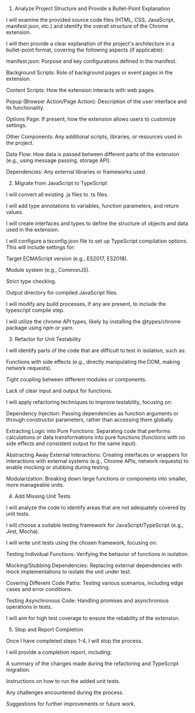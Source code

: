 1. Analyze Project Structure and Provide a Bullet-Point Explanation

  I will examine the provided source code files (HTML, CSS, JavaScript, manifest.json, etc.) and identify the overall structure of the Chrome extension.

  I will then provide a clear explanation of the project's architecture in a bullet-point format, covering the following aspects (if applicable):

  manifest.json: Purpose and key configurations defined in the manifest.

  Background Scripts: Role of background pages or event pages in the extension.

  Content Scripts: How the extension interacts with web pages.

  Popup (Browser Action/Page Action): Description of the user interface and its functionality.

  Options Page: If present, how the extension allows users to customize settings.

  Other Components: Any additional scripts, libraries, or resources used in the project.

  Data Flow: How data is passed between different parts of the extension (e.g., using message passing, storage API).

  Dependencies: Any external libraries or frameworks used.

2. Migrate from JavaScript to TypeScript

  I will convert all existing .js files to .ts files.

  I will add type annotations to variables, function parameters, and return values.

  I will create interfaces and types to define the structure of objects and data used in the extension.

  I will configure a tsconfig.json file to set up TypeScript compilation options. This will include settings for:

  Target ECMAScript version (e.g., ES2017, ES2018).

  Module system (e.g., CommonJS).

  Strict type checking.

  Output directory for compiled JavaScript files.

  I will modify any build processes, if any are present, to include the typescript compile step.

  I will utilize the chrome API types, likely by installing the @types/chrome package using npm or yarn.

3. Refactor for Unit Testability

  I will identify parts of the code that are difficult to test in isolation, such as:

  Functions with side effects (e.g., directly manipulating the DOM, making network requests).

  Tight coupling between different modules or components.

  Lack of clear input and output for functions.

  I will apply refactoring techniques to improve testability, focusing on:

  Dependency Injection: Passing dependencies as function arguments or through constructor parameters, rather than accessing them globally.

  Extracting Logic into Pure Functions: Separating code that performs calculations or data transformations into pure functions (functions with no side effects and consistent output for the same input).

  Abstracting Away External Interactions: Creating interfaces or wrappers for interactions with external systems (e.g., Chrome APIs, network requests) to enable mocking or stubbing during testing.

  Modularization: Breaking down large functions or components into smaller, more manageable units.

4. Add Missing Unit Tests

  I will analyze the code to identify areas that are not adequately covered by unit tests.

  I will choose a suitable testing framework for JavaScript/TypeScript (e.g., Jest, Mocha).

  I will write unit tests using the chosen framework, focusing on:

  Testing Individual Functions: Verifying the behavior of functions in isolation.

  Mocking/Stubbing Dependencies: Replacing external dependencies with mock implementations to isolate the unit under test.

  Covering Different Code Paths: Testing various scenarios, including edge cases and error conditions.

  Testing Asynchronous Code: Handling promises and asynchronous operations in tests.

  I will aim for high test coverage to ensure the reliability of the extension.

5. Stop and Report Completion

  Once I have completed steps 1-4, I will stop the process.

  I will provide a completion report, including:

  A summary of the changes made during the refactoring and TypeScript migration.

  Instructions on how to run the added unit tests.

  Any challenges encountered during the process.

  Suggestions for further improvements or future work.
